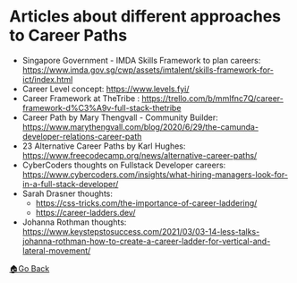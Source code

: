 # Articles about different approaches to Career Paths

- Singapore Government - IMDA Skills Framework to plan careers: https://www.imda.gov.sg/cwp/assets/imtalent/skills-framework-for-ict/index.html
- Career Level concept: https://www.levels.fyi/
- Career Framework at TheTribe : https://trello.com/b/mmIfnc7Q/career-framework-d%C3%A9v-full-stack-thetribe
- Career Path by Mary Thengvall - Community Builder: https://www.marythengvall.com/blog/2020/6/29/the-camunda-developer-relations-career-path
- 23 Alternative Career Paths by Karl Hughes: https://www.freecodecamp.org/news/alternative-career-paths/
- CyberCoders thoughts on Fullstack Developer careers: https://www.cybercoders.com/insights/what-hiring-managers-look-for-in-a-full-stack-developer/
- Sarah Drasner thoughts:
  - https://css-tricks.com/the-importance-of-career-laddering/
  - https://career-ladders.dev/
- Johanna Rothman thoughts: https://www.keystepstosuccess.com/2021/03/03-14-less-talks-johanna-rothman-how-to-create-a-career-ladder-for-vertical-and-lateral-movement/



[🏠Go Back](../README.md)